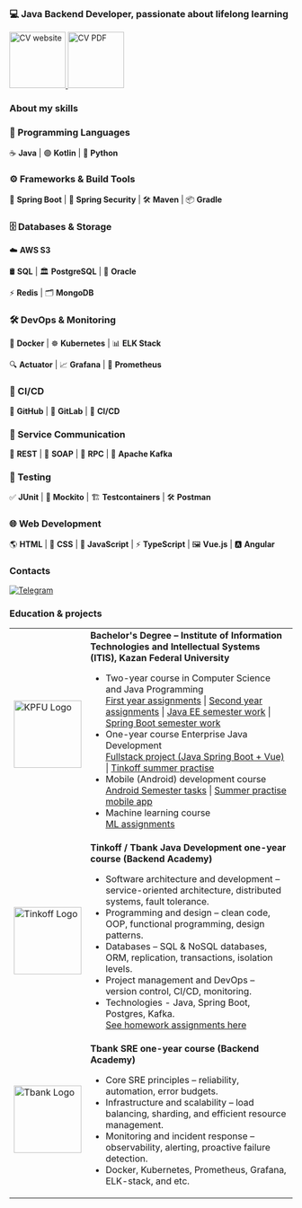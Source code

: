 ### 💻 Java Backend Developer, passionate about lifelong learning

<a href="https://elizavetabelskaya.github.io/ElizavetaBelskaya/Elizaveta_cv.html">
    <img src="https://elizavetabelskaya.github.io/ElizavetaBelskaya/website.gif" alt="CV website" width="100">
</a>

<a href="https://elizavetabelskaya.github.io/ElizavetaBelskaya/Elizaveta_cv.pdf">
    <img src="https://elizavetabelskaya.github.io/ElizavetaBelskaya/cv.gif" alt="CV PDF" width="100">
</a>

###  About my skills 

### 🎯 Programming Languages
☕ **Java** | 🟣 **Kotlin** | 🐍 **Python**

### ⚙️ Frameworks & Build Tools
🌿 **Spring Boot** | 🔐 **Spring Security** | 🛠️ **Maven** | 📦 **Gradle**

### 🗄️ Databases & Storage
☁️ **AWS S3** 

🛢️ **SQL** | 🏛️ **PostgreSQL** | 🏦 **Oracle**

⚡ **Redis** | 🗂️ **MongoDB** 

### 🛠️ DevOps & Monitoring
🐳 **Docker** | ☸️ **Kubernetes** | 📊 **ELK Stack**  

🔍 **Actuator** | 📈 **Grafana** | 🔔 **Prometheus**

### 🔗 CI/CD
🐙 **GitHub** | 🦊 **GitLab** | 🔄 **CI/CD**

### 📡 Service Communication
🔌 **REST** | 🛁 **SOAP** | 🎯 **RPC** | 🚀 **Apache Kafka**

### 🧪 Testing
✅ **JUnit** | 🔄 **Mockito** | 🏗️ **Testcontainers** | 🛠️ **Postman**

### 🌐 Web Development
🌎 **HTML** | 🎨 **CSS** | 📜 **JavaScript** | ⚡ **TypeScript** | 🖼️ **Vue.js** | 🅰️ **Angular**


### Contacts
[![Telegram](https://img.shields.io/badge/-Telegram-blue?logo=telegram)](https://t.me/lnsinxdx)

### Education & projects

<table>
  <tr>
    <td>
      <img src="https://elizavetabelskaya.github.io/ElizavetaBelskaya/kazan-university-logo.png" alt="KPFU Logo" width="120">
    </td>
    <td>
      <strong>Bachelor's Degree – Institute of Information Technologies and Intellectual Systems (ITIS), Kazan Federal University</strong>
      <ul>
        <li>Two-year course in Computer Science and Java Programming</li>
        <a href="https://github.com/ElizavetaBelskaya/1st_Year_Assignments_Java">First year assignments</a> |
        <a href="https://github.com/ElizavetaBelskaya/2nd_Year_Assignments_Java">Second year assignments</a> |
        <a href="https://github.com/ElizavetaBelskaya/IndependentEducationServlets">Java EE semester work</a> |
        <a href="https://github.com/ElizavetaBelskaya/IndependentEducationSpring">Spring Boot semester work</a>
        <li>One-year course Enterprise Java Development</li>
        <a href="https://github.com/ElizavetaBelskaya/RuSteamFullstackProject">Fullstack project (Java Spring Boot + Vue)</a> |
        <a href="https://github.com/ElizavetaBelskaya/StorePrime">Tinkoff summer practise</a>
        <li>Mobile (Android) development course</li>
        <a href="https://github.com/ElizavetaBelskaya/itis-kfu-android-course-hometasks/branches">Android Semester tasks</a> |
        <a href="https://github.com/odnzk/FitTrack">Summer practise mobile app</a>
        <li>Machine learning course</li>
        <a href="https://github.com/ElizavetaBelskaya/machine-learning-course">ML assignments</a>
      </ul>
    </td>
  </tr>
    <tr>
    <td>
      <img src="https://elizavetabelskaya.github.io/ElizavetaBelskaya/tinkoff-logo.png" alt="Tinkoff Logo" width="120">
    </td>
    <td>
      <strong>Tinkoff / Tbank Java Development one-year course (Backend Academy)</strong>
    <ul>
      <li>Software architecture and development – service-oriented architecture, distributed systems, fault tolerance.</li>
      <li>Programming and design – clean code, OOP, functional programming, design patterns.</li>
      <li>Databases – SQL & NoSQL databases, ORM, replication, transactions, isolation levels.</li>
      <li>Project management and DevOps – version control, CI/CD, monitoring.</li>
      <li>Technologies - Java, Spring Boot, Postgres, Kafka.</li>  
      <a href="https://github.com/ElizavetaBelskaya/backend-academy-course">See homework assignments here</a>
    </ul>
    </td>
  </tr>
    <tr>
    <td>
      <img src="https://elizavetabelskaya.github.io/ElizavetaBelskaya/tbank-logo.png" alt="Tbank Logo" width="120">
    </td>
    <td>
      <strong>Tbank SRE one-year course (Backend Academy)</strong>
    <ul>
      <li>Core SRE principles – reliability, automation, error budgets.</li>
      <li>Infrastructure and scalability – load balancing, sharding, and efficient resource management.</li>
      <li>Monitoring and incident response – observability, alerting, proactive failure detection.</li>
      <li>Docker, Kubernetes, Prometheus, Grafana, ELK-stack, and etc.</li>
    </ul>
    </td>
  </tr>
</table>




